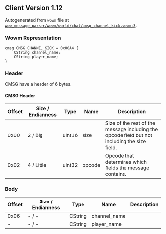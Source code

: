 ## Client Version 1.12

Autogenerated from `wowm` file at [`wow_message_parser/wowm/world/chat/cmsg_channel_kick.wowm:3`](https://github.com/gtker/wow_messages/tree/main/wow_message_parser/wowm/world/chat/cmsg_channel_kick.wowm#L3).

### Wowm Representation
```rust,ignore
cmsg CMSG_CHANNEL_KICK = 0x00A4 {
    CString channel_name;
    CString player_name;
}
```
### Header
CMSG have a header of 6 bytes.

#### CMSG Header
| Offset | Size / Endianness | Type   | Name   | Description |
| ------ | ----------------- | ------ | ------ | ----------- |
| 0x00   | 2 / Big           | uint16 | size   | Size of the rest of the message including the opcode field but not including the size field.|
| 0x02   | 4 / Little        | uint32 | opcode | Opcode that determines which fields the message contains.|
### Body
| Offset | Size / Endianness | Type | Name | Description |
| ------ | ----------------- | ---- | ---- | ----------- |
| 0x06 | - / - | CString | channel_name |  |
| - | - / - | CString | player_name |  |
